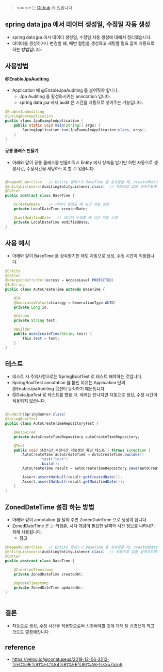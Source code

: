 > source 는 [Github](https://github.com/leechoongyon/spring-boot-jpa-example) 에 있습니다.

## spring data jpa 에서 데이터 생성일, 수정일 자동 생성
- spring data jpa 에서 데이터 생성일, 수정일 자동 생성에 대해서 정리했습니다.
- 데이터를 생성하거나 변경할 떄, 매번 컬럼을 생성하고 세팅할 필요 없이 자동으로 하는 방법입니다.


## 사용방법

#### @EnableJpaAuditing
- Application 에 @EnableJpaAuditing 를 붙여줘야 합니다.
  - Jpa Auditing 를 활성화시키는 annotation 입니다.
  - spring data jpa 에서 audit 은 시간을 자동으로 넣어주는 기능입니다.

```java
@EnableJpaAuditing
@SpringBootApplication
public class JpaExampleApplication {
    public static void main(String[] args) {
        SpringApplication.run(JpaExampleApplication.class, args);
    }
}
```

#### 공통 클래스 만들기
- 아래와 같이 공통 클래스를 만들어줘서 Entity 에서 상속을 받기만 하면 자동으로 생성시간, 수정시간을 세팅하도록 할 수 있습니다.

```java

@MappedSuperclass   // Entity 클래스가 BaseTime 을 상속받을 때, createdDate, modifiedDate 를 인식할 수 있도록 하는 설정입니다.
@EntityListeners(AuditingEntityListener.class)  // 자동으로 값을 넣어주도록 하는 annotation 입니다. 
@Getter
public abstract class BaseTime {

    @CreatedDate    // 데이터 생성할 때 시간 자동 생성 
    private LocalDateTime createdDate;

    @LastModifiedDate   // 데이터 수정할 때 시간 자동 수정
    private LocalDateTime modifiedDate;
}

```

## 사용 예시
- 아래와 같이 BaseTime 을 상속받기만 해도 자동으로 생성, 수정 시간이 적용됩니다.

```java
@Entity
@Getter
@NoArgsConstructor(access = AccessLevel.PROTECTED)
@ToString
public class AutoCreateTime extends BaseTime {

    @Id
    @GeneratedValue(strategy = GenerationType.AUTO)
    private Long id;

    @Column
    private String test;

    @Builder
    public AutoCreateTime(String test) {
        this.test = test;
    }
}
```

## 테스트
- 테스트 시 주의사항으로는 SpringBootTest 로 테스트 해야하는 것입니다.
- SpringBootTest annotation 을 붙인 이유는 Application 단의 @EnableJpaAuditing 옵션이 동작하기 떄문입니다.
- @DataJpaTest 로 테스트를 했을 때, 에러는 안나지만 자동으로 생성, 수정 시간이 적용되지 않습니다. 

```java

@RunWith(SpringRunner.class)
@SpringBootTest
public class AutoCreateTimeRepositoryTest {

    @Autowired
    private AutoCreateTimeRepository autoCreateTimeRepository;

    @Test
    public void 생성시간_수정시간_자동생성_확인_테스트() throws Exception {
        AutoCreateTime autoCreateTime = AutoCreateTime.builder()
                .test("test")
                .build();
        AutoCreateTime result = autoCreateTimeRepository.save(autoCreateTime);

        Assert.assertNotNull(result.getCreatedDate());
        Assert.assertNotNull(result.getModifiedDate());
    }
}

```

## ZonedDateTime 설정 하는 방법
- 아래와 같이 annotation 을 달리 주면 ZonedDateTime 으로 생성이 됩니다.
- ZonedDateTime 은 는 타임존, 시차 개념이 필요한 날짜와 시간 정보를 나타내기 위해 사용됩니다.
  - [참고](https://docs.oracle.com/javase/8/docs/api/java/time/ZonedDateTime.html)

```java
@MappedSuperclass   // Entity 클래스가 BaseTime 을 상속받을 때, createdDate, modifiedDate 를 인식할 수 있도록 하는 설정입니다.
@EntityListeners(AuditingEntityListener.class)  // 자동으로 값을 넣어주도록 하는 annotation 입니다. 
@Getter
public abstract class BaseTime {

    @CreationTimestamp
    private ZonedDateTime createdAt;
    
    @UpdateTimestamp
    private ZonedDateTime updatedAt;
}



```

## 결론
- 자동으로 생성, 수정 시간을 적용함으로써 신경써야할 것에 대해 덜 신경쓰게 되고 코드도 깔끔해집니다.

## reference
- https://velog.io/@conatuseus/2019-12-06-2212-%EC%9E%91%EC%84%B1%EB%90%A8-1sk3u75zo9